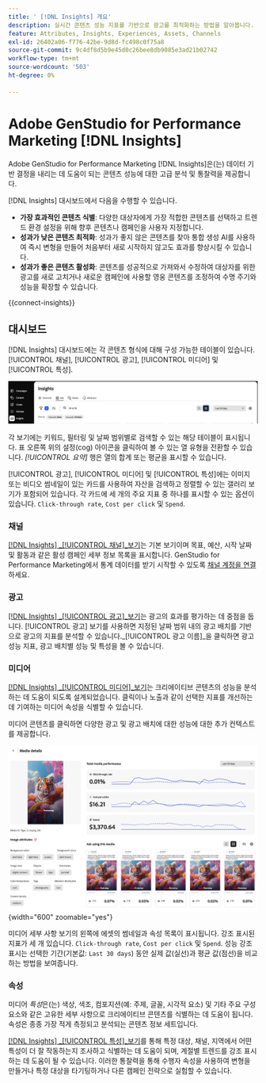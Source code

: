 ```yaml
---
title: ' [!DNL Insights] 개요'
description: 실시간 콘텐츠 성능 지표를 기반으로 광고를 최적화하는 방법을 알아봅니다.
feature: Attributes, Insights, Experiences, Assets, Channels
exl-id: 26402a06-f776-42be-9d8d-fc498c0f75a8
source-git-commit: 9c4df8d5b9e45d0c26bee8db9085e3ad21b02742
workflow-type: tm+mt
source-wordcount: '503'
ht-degree: 0%

---
```


# Adobe GenStudio for Performance Marketing [!DNL Insights]

Adobe GenStudio for Performance Marketing [!DNL Insights]은(는) 데이터 기반 결정을 내리는 데 도움이 되는 콘텐츠 성능에 대한 고급 분석 및 통찰력을 제공합니다.

[!DNL Insights] 대시보드에서 다음을 수행할 수 있습니다.

- **가장 효과적인 콘텐츠 식별**: 다양한 대상자에게 가장 적합한 콘텐츠를 선택하고 트렌드 환경 설정을 위해 향후 콘텐츠나 캠페인을 사용자 지정합니다.
- **성과가 낮은 콘텐츠 최적화**: 성과가 좋지 않은 콘텐츠를 찾아 통합 생성 AI를 사용하여 즉시 변형을 만들어 처음부터 새로 시작하지 않고도 효과를 향상시킬 수 있습니다.
- **성과가 좋은 콘텐츠 활성화**: 콘텐츠를 성공적으로 가져와서 수정하여 대상자를 위한 광고를 새로 고치거나 새로운 캠페인에 사용할 영웅 콘텐츠를 조정하여 수명 주기와 성능을 확장할 수 있습니다.

{{connect-insights}}

## 대시보드

[!DNL Insights] 대시보드에는 각 콘텐츠 형식에 대해 구성 가능한 테이블이 있습니다. [!UICONTROL 채널], [!UICONTROL 광고], [!UICONTROL 미디어] 및 [!UICONTROL 특성].

![[!DNL Insights] 대시보드](/help/assets/insights-dashboard.png)

각 보기에는 키워드, 필터링 및 날짜 범위별로 검색할 수 있는 해당 테이블이 표시됩니다. 표 오른쪽 위의 설정(cog) 아이콘을 클릭하여 볼 수 있는 열 유형을 전환할 수 있습니다. _[!UICONTROL 요약]_ 행은 열의 합계 또는 평균을 표시할 수 있습니다.

[!UICONTROL 광고], [!UICONTROL 미디어] 및 [!UICONTROL 특성]에는 이미지 또는 비디오 썸네일이 있는 카드를 사용하여 자산을 검색하고 정렬할 수 있는 갤러리 보기가 포함되어 있습니다. 각 카드에 세 개의 주요 지표 중 하나를 표시할 수 있는 옵션이 있습니다. `Click-through rate`, `Cost per click` 및 `Spend`.

### 채널

[[!DNL Insights] _[!UICONTROL 채널&#x200B;]_보기](channels.md)는 기본 보기이며 목표, 예산, 시작 날짜 및 활동과 같은 활성 캠페인 세부 정보 목록을 표시합니다. GenStudio for Performance Marketing에서 통계 데이터를 받기 시작할 수 있도록 [채널 계정을 연결](connect-channel.md)하세요.

### 광고

[[!DNL Insights] _[!UICONTROL 광고&#x200B;]_보기](ads.md)는 광고의 효과를 평가하는 데 중점을 둡니다. [!UICONTROL 광고] 보기를 사용하면 지정된 날짜 범위 내의 광고 배치를 기반으로 광고의 지표를 분석할 수 있습니다._[!UICONTROL &#x200B;광고 이름&#x200B;]_을 클릭하면 광고 성능 지표, 광고 배치별 성능 및 특성을 볼 수 있습니다.

### 미디어

[[!DNL Insights] _[!UICONTROL 미디어&#x200B;]_보기](media.md)는 크리에이티브 콘텐츠의 성능을 분석하는 데 도움이 되도록 설계되었습니다. 클릭이나 노출과 같이 선택한 지표를 개선하는 데 기여하는 미디어 속성을 식별할 수 있습니다.

미디어 콘텐츠를 클릭하면 다양한 광고 및 광고 배치에 대한 성능에 대한 추가 컨텍스트를 제공합니다.

![미디어 세부 정보](/help/assets/insights-media-details.png){width="600" zoomable="yes"}

미디어 세부 사항 보기의 왼쪽에 에셋의 썸네일과 속성 목록이 표시됩니다. 강조 표시된 지표가 세 개 있습니다. `Click-through rate`, `Cost per click` 및 `Spend`. 성능 강조 표시는 선택한 기간(기본값: `Last 30 days`) 동안 실제 값(실선)과 평균 값(점선)을 비교하는 방법을 보여줍니다.

### 속성

미디어 _특성_&#x200B;은(는) 색상, 색조, 컴포지션(예: 주제, 글꼴, 시각적 요소) 및 기타 주요 구성 요소와 같은 고유한 세부 사항으로 크리에이티브 콘텐츠를 식별하는 데 도움이 됩니다. 속성은 종종 가장 적게 측정되고 분석되는 콘텐츠 정보 세트입니다.

[[!DNL Insights] _[!UICONTROL 특성&#x200B;]_보기](attributes.md)를 통해 특정 대상, 채널, 지역에서 어떤 특성이 더 잘 작동하는지 조사하고 식별하는 데 도움이 되며, 계절별 트렌드를 강조 표시하는 데 도움이 될 수 있습니다. 이러한 통찰력을 통해 수행자 속성을 사용하여 변형을 만들거나 특정 대상을 타기팅하거나 다른 캠페인 전략으로 실험할 수 있습니다.
